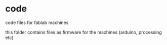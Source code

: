 code
====

code files for fablab machines

this folder contains files as firmware for the machines (arduino, processing etc)
